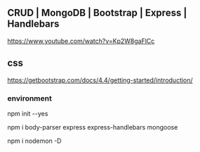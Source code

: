 ## CRUD | MongoDB | Bootstrap | Express | Handlebars

https://www.youtube.com/watch?v=Kp2W8gaFlCc

## css

https://getbootstrap.com/docs/4.4/getting-started/introduction/

### environment

npm init --yes

npm i body-parser express express-handlebars mongoose

npm i nodemon -D